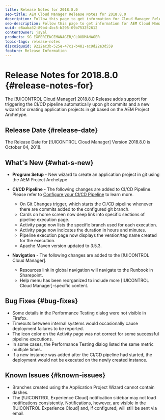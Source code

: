 ```yaml
---
title: Release Notes for 2018.8.0
seo-title: AEM Cloud Manager Release Notes for 2018.8.0
description: Follow this page to get information for Cloud Manager Release 2018.8.0.
seo-description: Follow this page to get information for AEM Cloud Manager Release 2018.8.0.
uuid: e8aaba32-89b4-4bc5-b295-09b753252612
contentOwner: jsyal
products: SG_EXPERIENCEMANAGER/CLOUDMANAGER
topic-tags: release-notes
discoiquuid: 9222ac3b-525e-47c1-b481-ac9d22e3d559
feature: Release Information
---
```


# Release Notes for 2018.8.0 {#release-notes-for}

The [!UICONTROL Cloud Manager] 2018.8.0 Release adds support for triggering the CI/CD pipeline automatically upon git commits and a new wizard for creating application projects in git based on the AEM Project Archetype.

## Release Date {#release-date}

The Release Date for [!UICONTROL Cloud Manager] Version 2018.8.0 is October 04, 2018.

## What's New {#what-s-new}

* **Program Setup** - New wizard to create an application project in git using the AEM Project Archetype 

* **CI/CD Pipeline** - The following changes are added to CI/CD Pipeline. Please refer to [Configure your CI/CD Pipeline](configuring-pipeline.md) to learn more.

  * On Git Changes trigger, which starts the CI/CD pipeline whenever there are commits added to the configured git branch.  
  * Cards on home screen now deep link into specific sections of pipeline execution page.
  * Activity page now lists the specific branch used for each execution.
  * Activity page now indicates the duration in hours and minutes.
  * Pipeline execution page now displays the version/tag name created for the execution.
  * Apache Maven version updated to 3.5.3.

* **Navigation** - The following changes are added to the [!UICONTROL Cloud Manager].

  * Resources link in global navigation will navigate to the Runbook in Sharepoint.
  * Help menu has been reorganized to include more [!UICONTROL Cloud Manager]-specific content.

## Bug Fixes {#bug-fixes}

* Some details in the Performance Testing dialog were not visible in Firefox.
* Timeouts between internal systems would occasionally cause deployment failures to be reported.
* The icon color on the Activity page was not correct for some successful pipeline executions.
* In some cases, the Performance Testing dialog listed the same metric multiple times.
* If a new instance was added after the CI/CD pipeline had started, the deployment would not be executed on the newly created instance.

## Known Issues {#known-issues}

* Branches created using the Application Project Wizard cannot contain dashes.
* The [!UICONTROL Experience Cloud] notification sidebar may not load notifications consistently. Notifications, however, are visible in the [!UICONTROL Experience Cloud] and, if configured, will still be sent via email.

